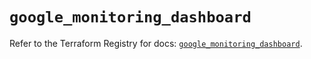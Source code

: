 # `google_monitoring_dashboard`

Refer to the Terraform Registry for docs: [`google_monitoring_dashboard`](https://registry.terraform.io/providers/hashicorp/google-beta/6.40.0/docs/resources/google_monitoring_dashboard).

